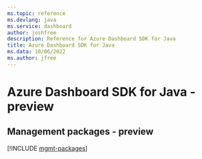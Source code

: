 ```yaml
---
ms.topic: reference
ms.devlang: java
ms.service: dashboard
author: joshfree
description: Reference for Azure Dashboard SDK for Java
title: Azure Dashboard SDK for Java
ms.data: 10/06/2022
ms.author: jfree
---
```

# Azure Dashboard SDK for Java - preview

## Management packages - preview
[!INCLUDE [mgmt-packages](dashboard-mgmt-index.md)]